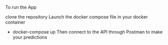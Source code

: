 To run the App

clone the repository
Launch the docker compose file in your docker container
  - docker-compose up
Then connect to the API through Postman to make your predictions
